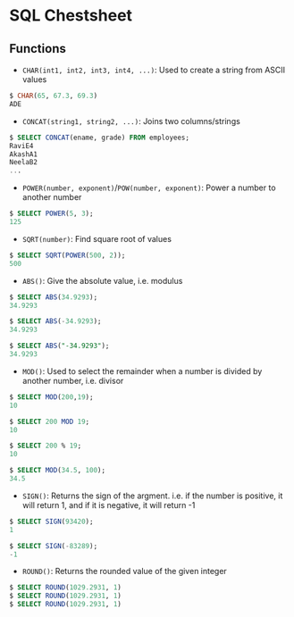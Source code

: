 # SQL Chestsheet
## Functions
- `CHAR(int1, int2, int3, int4, ...)`: Used to create a string from ASCII values
```sql
$ CHAR(65, 67.3, 69.3)
ADE
```


- `CONCAT(string1, string2, ...)`: Joins two columns/strings
```sql
$ SELECT CONCAT(ename, grade) FROM employees;
RaviE4
AkashA1
NeelaB2
...
```


- `POWER(number, exponent)`/`POW(number, exponent)`: Power a number to another number
```sql
$ SELECT POWER(5, 3);
125
```


- `SQRT(number)`: Find square root of values
```sql
$ SELECT SQRT(POWER(500, 2));
500
```


- `ABS()`: Give the absolute value, i.e. modulus
```sql
$ SELECT ABS(34.9293);
34.9293

$ SELECT ABS(-34.9293);
34.9293

$ SELECT ABS("-34.9293");
34.9293
```


- `MOD()`: Used to select the remainder when a number is divided by another number, i.e. divisor
```sql
$ SELECT MOD(200,19);
10

$ SELECT 200 MOD 19;
10

$ SELECT 200 % 19;
10

$ SELECT MOD(34.5, 100);
34.5
```


- `SIGN()`: Returns the sign of the argment. i.e. if the number is positive, it will return 1, and if it is negative, it will return -1
```sql
$ SELECT SIGN(93420);
1

$ SELECT SIGN(-83289);
-1
```


- `ROUND()`: Returns the rounded value of the given integer
```sql
$ SELECT ROUND(1029.2931, 1)
$ SELECT ROUND(1029.2931, 1)
$ SELECT ROUND(1029.2931, 1)
```